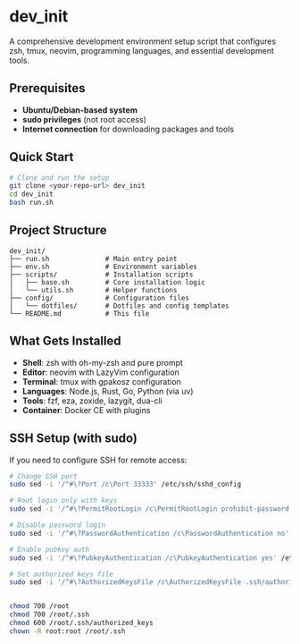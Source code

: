 # dev_init

A comprehensive development environment setup script that configures zsh, tmux, neovim, programming languages, and essential development tools.

## Prerequisites

- **Ubuntu/Debian-based system**
- **sudo privileges** (not root access)
- **Internet connection** for downloading packages and tools

## Quick Start

```bash
# Clone and run the setup
git clone <your-repo-url> dev_init
cd dev_init
bash run.sh
```

## Project Structure

```
dev_init/
├── run.sh              # Main entry point
├── env.sh              # Environment variables
├── scripts/            # Installation scripts
│   ├── base.sh         # Core installation logic
│   └── utils.sh        # Helper functions
├── config/             # Configuration files
│   └── dotfiles/       # Dotfiles and config templates
└── README.md           # This file
```

## What Gets Installed

- **Shell**: zsh with oh-my-zsh and pure prompt
- **Editor**: neovim with LazyVim configuration  
- **Terminal**: tmux with gpakosz configuration
- **Languages**: Node.js, Rust, Go, Python (via uv)
- **Tools**: fzf, eza, zoxide, lazygit, dua-cli
- **Container**: Docker CE with plugins

## SSH Setup (with sudo)

If you need to configure SSH for remote access:

```bash
# Change SSH port
sudo sed -i '/^#\?Port /c\Port 33333' /etc/ssh/sshd_config

# Root login only with keys
sudo sed -i '/^#\?PermitRootLogin /c\PermitRootLogin prohibit-password' /etc/ssh/sshd_config

# Disable password login
sudo sed -i '/^#\?PasswordAuthentication /c\PasswordAuthentication no' /etc/ssh/sshd_config

# Enable pubkey auth
sudo sed -i '/^#\?PubkeyAuthentication /c\PubkeyAuthentication yes' /etc/ssh/sshd_config

# Set authorized keys file
sudo sed -i '/^#\?AuthorizedKeysFile /c\AuthorizedKeysFile .ssh/authorized_keys' /etc/ssh/sshd_config


chmod 700 /root
chmod 700 /root/.ssh
chmod 600 /root/.ssh/authorized_keys
chown -R root:root /root/.ssh

```
